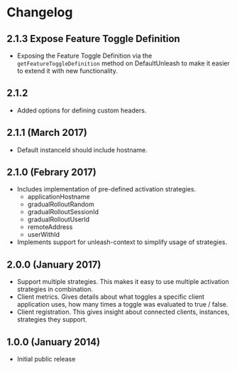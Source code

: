 # Changelog

## 2.1.3 Expose Feature Toggle Definition
- Exposing the Feature Toggle Definition via the `getFeatureToggleDefinition` method on DefaultUnleash to make it easier to extend it with new functionality. 

## 2.1.2 
- Added options for defining custom headers. 

## 2.1.1 (March 2017)
- Default instanceId should include hostname. 

## 2.1.0 (Febrary 2017)
- Includes implementation of pre-defined activation strategies. 
    - applicationHostname
    - gradualRolloutRandom
    - gradualRolloutSessionId
    - gradualRolloutUserId
    - remoteAddress
    - userWithId
- Implements support for unleash-context to simplify usage of strategies.

## 2.0.0 (January 2017)

- Support multiple strategies. This makes it easy to use multiple activation strategies in combination.
- Client metrics. Gives details about what toggles a specific client application uses, how many times a toggle was evaluated to true / false.
- Client registration. This gives insight about connected clients, instances, strategies they support. 



## 1.0.0 (January 2014)
- Initial public release

